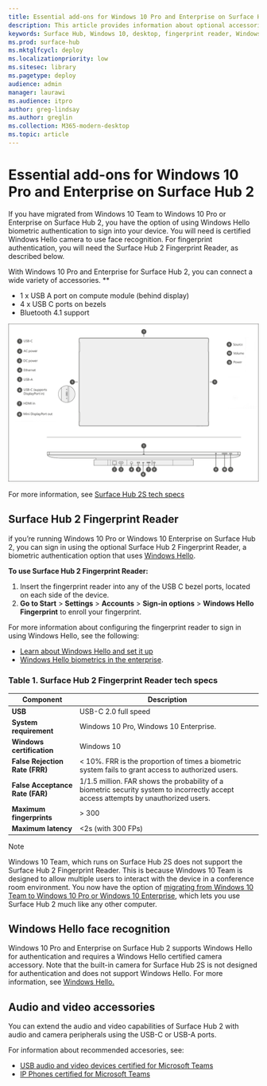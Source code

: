 ```yaml
---
title: Essential add-ons for Windows 10 Pro and Enterprise on Surface Hub 2
description: This article provides information about optional accessories you can use with Windows 10 Pro or Enterprise on Surface Hub 2. 
keywords: Surface Hub, Windows 10, desktop, fingerprint reader, Windows Hello
ms.prod: surface-hub
ms.mktglfcycl: deploy
ms.localizationpriority: low
ms.sitesec: library
ms.pagetype: deploy
audience: admin
manager: laurawi
ms.audience: itpro
author: greg-lindsay
ms.author: greglin
ms.collection: M365-modern-desktop
ms.topic: article
---
```


# Essential add-ons for Windows 10 Pro and Enterprise on Surface Hub 2

If you have migrated from Windows 10 Team to Windows 10 Pro or Enterprise on Surface Hub 2, you have the option of using Windows Hello biometric authentication to sign into your device. You will need is certified Windows Hello camera to use face recognition. For fingerprint authentication, you will need the Surface Hub 2 Fingerprint Reader, as described below.

With Windows 10 Pro and Enterprise for Surface Hub 2, you can connect a wide variety of accessories.
**
- 1 x USB A port on compute module (behind display)
- 4 x USB C ports on bezels
- Bluetooth 4.1 support

 ![Front facing and underside view of I/O connections and physical buttons](images/hub2s-schematic.png)

For more information, see [Surface Hub 2S tech specs](/ep/redirect/external-link?url=https%3A%2F%2Fdocs.microsoft.com%2Fen-us%2Fsurface-hub%2Fsurface-hub-2s-techspecs&hmac=zXNA3y0U2JVdKSy1P%2FDVvuv2uJ7msoJ2L6SZdJQdq8Q%3D) 

## Surface Hub 2 Fingerprint Reader

if you’re running Windows 10 Pro or Windows 10 Enterprise on Surface Hub 2, you can sign in using the optional Surface Hub 2 Fingerprint Reader, a biometric authentication option that uses [Windows Hello](https://docs.microsoft.com/windows-hardware/design/device-experiences/windows-hello).

**To use Surface Hub 2 Fingerprint Reader:**

1. Insert the fingerprint reader into any of the USB C bezel ports, located on each side of the device.
2. **Go to Start** > **Settings** > **Accounts** > **Sign-in options** > **Windows Hello Fingerprint** to enroll your fingerprint.

For more information about configuring the fingerprint reader to sign in using Windows Hello, see the following:

- [Learn about Windows Hello and set it up](https://support.microsoft.com/help/4028017/windows-learn-about-windows-hello-and-set-it-up)
- [Windows Hello biometrics in the enterprise](https://docs.microsoft.com/windows/security/identity-protection/hello-for-business/hello-biometrics-in-enterprise).

  
### Table 1. Surface Hub 2 Fingerprint Reader tech specs


| Component                       | Description                                                                                                                          |
| ------------------------------- | ------------------------------------------------------------------------------------------------------------------------------------ |
| **USB**                         | USB-C 2.0 full speed                                                                                                                 |
| **System requirement**          | Windows 10 Pro, Windows 10 Enterprise.                                                                                               |
| **Windows certification**       | Windows 10                                                                                                                           |
| **False Rejection Rate (FRR)**  | < 10%. FRR is the proportion of times a biometric system fails to grant access to authorized users.                                  |
| **False Acceptance Rate (FAR)** | 1/1.5 million. FAR shows the probability of a biometric security system to incorrectly accept access attempts by unauthorized users. |
| **Maximum fingerprints**        | > 300                                                                                                                                |
| **Maximum latency**             | <2s (with 300 FPs)                                                                                                                   |

> [!NOTE]
> Windows 10 Team, which runs on Surface Hub 2S does not support the Surface Hub 2 Fingerprint Reader. This is because Windows 10 Team is designed to allow multiple users to interact with the device in a conference room environment. You now have the option of [migrating from Windows 10 Team to Windows 10 Pro or Windows 10 Enterprise](https://docs.microsoft.com/surface-hub/surface-hub-2s-migrate-os), which lets you use Surface Hub 2 much like any other computer.
 
## **Windows Hello face recognition**

Windows 10 Pro and Enterprise on Surface Hub 2 supports Windows Hello for authentication and requires a Windows Hello certified camera accessory. Note that the built-in camera for Surface Hub 2S is not designed for authentication and does not support Windows Hello. For more information, see [Windows Hello.](https://docs.microsoft.com/windows-hardware/design/device-experiences/windows-hello)


## Audio and video accessories

You can extend the audio and video capabilities of Surface Hub 2 with audio and camera peripherals using the USB-C or USB-A ports.

For information about recommended accesories, see:

- [USB audio and video devices certified for Microsoft Teams](https://docs.microsoft.com/microsoftteams/devices/usb-devices)
- [IP Phones certified for Microsoft Teams](https://docs.microsoft.com/microsoftteams/devices/teams-ip-phones)
